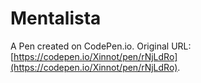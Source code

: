 # Mentalista

A Pen created on CodePen.io. Original URL: [https://codepen.io/Xinnot/pen/rNjLdRo](https://codepen.io/Xinnot/pen/rNjLdRo).


